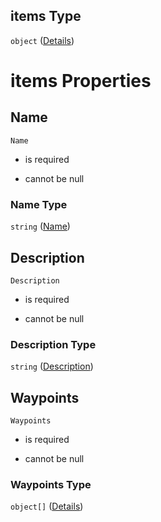 ## items Type

`object` ([Details](index-properties-stories-items.md))

# items Properties



## Name



`Name`

*   is required

*   cannot be null



### Name Type

`string` ([Name](index-properties-stories-items-properties-name.md))

## Description



`Description`

*   is required

*   cannot be null



### Description Type

`string` ([Description](index-properties-stories-items-properties-description.md))

## Waypoints



`Waypoints`

*   is required

*   cannot be null



### Waypoints Type

`object[]` ([Details](index-properties-stories-items-properties-waypoints-items.md))
